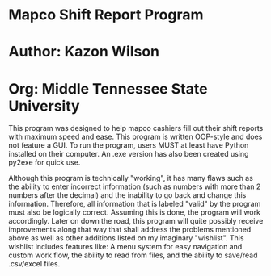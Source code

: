 # Mapco Shift Report Program
# Author: Kazon Wilson
# Org: Middle Tennessee State University

This program was designed to help mapco cashiers fill out their shift reports with maximum speed and ease. This program is
written OOP-style and does not feature a GUI. To run the program, users MUST at least have Python installed on their computer.
An .exe version has also been created using py2exe for quick use. 

Although this program is technically "working", it has many flaws such as the ability to enter incorrect information (such as 
numbers with more than 2 numbers after the decimal) and the inability to go back and change this information. Therefore, all
information that is labeled "valid" by the program must also be logically correct. Assuming this is done, the program will work
accordingly. Later on down the road, this program will quite possibly receive improvements along that way that shall address the
problems mentioned above as well as other additions listed on my imaginary "wishlist". This wishlist includes features like: A
menu system for easy navigation and custom work flow, the ability to read from files, and the ability to save/read .csv/excel files.
